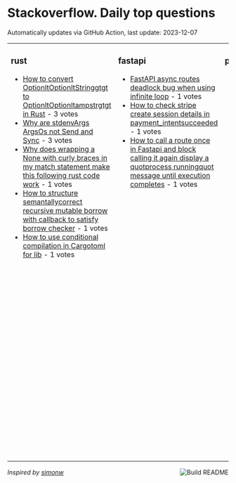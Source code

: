 # Stackoverflow. Daily top questions 

Automatically updates via GitHub Action, last update: <!-- date starts -->2023-12-07<!-- date ends -->


<table><tr><td valign="top" width="33%">

### rust
<!-- rust starts -->
* [How to convert OptionltOptionltStringgtgt to OptionltOptionltampstrgtgt in Rust](https://stackoverflow.com/questions/77610091/how-to-convert-optionoptionstring-to-optionoptionstr-in-rust) - 3 votes
* [Why are stdenvArgs ArgsOs not Send and Sync](https://stackoverflow.com/questions/77618289/why-are-stdenvargs-argsos-not-send-and-sync) - 3 votes
* [Why does wrapping a None with curly braces in my match statement make this following rust code work](https://stackoverflow.com/questions/77617512/why-does-wrapping-a-none-with-curly-braces-in-my-match-statement-make-this-follo) - 1 votes
* [How to structure semantallycorrect recursive mutable borrow with callback to satisfy borrow checker](https://stackoverflow.com/questions/77615629/how-to-structure-semantally-correct-recursive-mutable-borrow-with-callback-to-sa) - 1 votes
* [How to use conditional compilation in Cargotoml for lib](https://stackoverflow.com/questions/77621961/how-to-use-conditional-compilation-in-cargo-toml-for-lib) - 1 votes
<!-- rust ends -->
</td><td valign="top" width="34%">


### fastapi
<!-- fastapi starts -->
* [FastAPI async routes deadlock bug when using infinite loop](https://stackoverflow.com/questions/77613533/fastapi-async-routes-deadlock-bug-when-using-infinite-loop) - 1 votes
* [How to check stripe create session details in payment_intentsucceeded](https://stackoverflow.com/questions/77613066/how-to-check-stripe-create-session-details-in-payment-intent-succeeded) - 1 votes
* [How to call a route once in Fastapi and block calling it again display a quotprocess runningquot message until execution completes](https://stackoverflow.com/questions/77612977/how-to-call-a-route-once-in-fastapi-and-block-calling-it-again-display-a-proce) - 1 votes
<!-- fastapi ends -->
</td><td valign="top" width="34%">


### pandas
<!-- pandas starts -->
* [How to rename row string based on another row string](https://stackoverflow.com/questions/77621095/how-to-rename-row-string-based-on-another-row-string) - 2 votes
* [Pandas Vectorized Operation  Making counting function that resets when threshold reaches 5](https://stackoverflow.com/questions/77611459/pandas-vectorized-operation-making-counting-function-that-resets-when-threshol) - 2 votes
* [Impute missing rows in Pandas](https://stackoverflow.com/questions/77616421/impute-missing-rows-in-pandas) - 2 votes
* [Matplotlib axes formatter is not working correctly in Seaborn Stripplot](https://stackoverflow.com/questions/77616738/matplotlib-axes-formatter-is-not-working-correctly-in-seaborn-stripplot) - 1 votes
* [Pandas replace specific characters in column based on condition using groupby](https://stackoverflow.com/questions/77613661/pandas-replace-specific-characters-in-column-based-on-condition-using-groupby) - 1 votes
<!-- pandas ends -->
</td></tr></table>

<a href="https://github.com/hp0404/hp0404/actions"><img src="https://github.com/hp0404/hp0404/workflows/Build%20README/badge.svg" align="right" alt="Build README"></a> <p>*Inspired by  [simonw](https://github.com/simonw/simonw)*</p>
